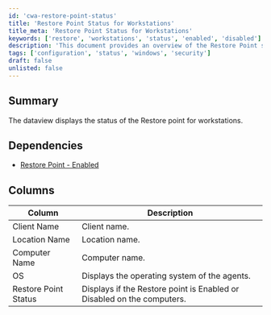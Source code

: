 ```yaml
---
id: 'cwa-restore-point-status'
title: 'Restore Point Status for Workstations'
title_meta: 'Restore Point Status for Workstations'
keywords: ['restore', 'workstations', 'status', 'enabled', 'disabled']
description: 'This document provides an overview of the Restore Point status for workstations, detailing the dependencies, columns, and descriptions related to the Restore Point functionality.'
tags: ['configuration', 'status', 'windows', 'security']
draft: false
unlisted: false
---
```

## Summary

The dataview displays the status of the Restore point for workstations.

## Dependencies

- [Restore Point - Enabled](https://proval.itglue.com/DOC-5078775-7970528)

## Columns

| Column               | Description                                                  |
|---------------------|--------------------------------------------------------------|
| Client Name         | Client name.                                                |
| Location Name       | Location name.                                              |
| Computer Name       | Computer name.                                            |
| OS                  | Displays the operating system of the agents.               |
| Restore Point Status | Displays if the Restore point is Enabled or Disabled on the computers. |


